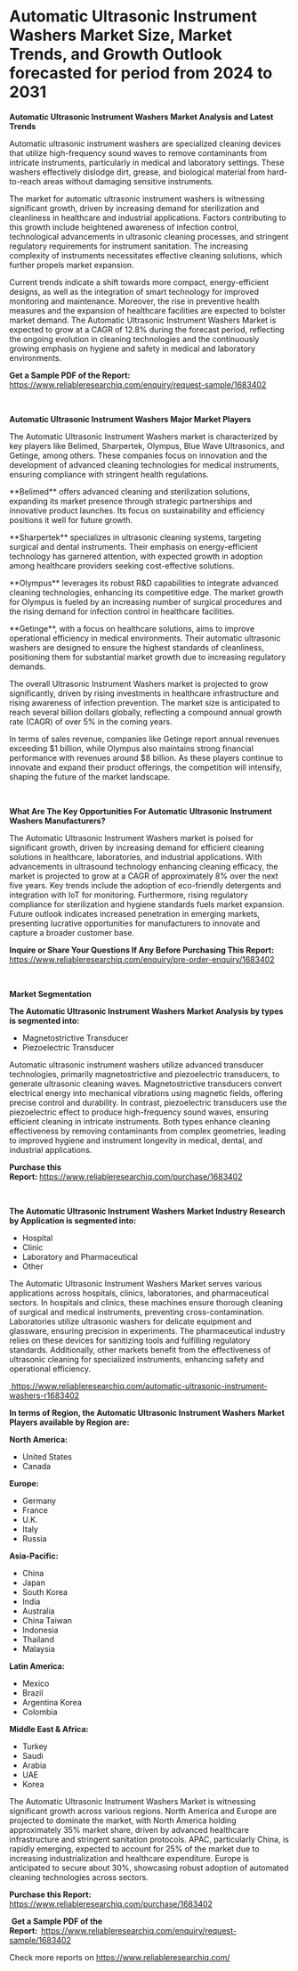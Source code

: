 <p><h1>Automatic Ultrasonic Instrument Washers Market Size, Market Trends, and Growth Outlook forecasted for period from 2024 to 2031</h1></p><p><strong>Automatic Ultrasonic Instrument Washers Market Analysis and Latest Trends</strong></p>
<p><p>Automatic ultrasonic instrument washers are specialized cleaning devices that utilize high-frequency sound waves to remove contaminants from intricate instruments, particularly in medical and laboratory settings. These washers effectively dislodge dirt, grease, and biological material from hard-to-reach areas without damaging sensitive instruments.</p><p>The market for automatic ultrasonic instrument washers is witnessing significant growth, driven by increasing demand for sterilization and cleanliness in healthcare and industrial applications. Factors contributing to this growth include heightened awareness of infection control, technological advancements in ultrasonic cleaning processes, and stringent regulatory requirements for instrument sanitation. The increasing complexity of instruments necessitates effective cleaning solutions, which further propels market expansion.</p><p>Current trends indicate a shift towards more compact, energy-efficient designs, as well as the integration of smart technology for improved monitoring and maintenance. Moreover, the rise in preventive health measures and the expansion of healthcare facilities are expected to bolster market demand. The Automatic Ultrasonic Instrument Washers Market is expected to grow at a CAGR of 12.8% during the forecast period, reflecting the ongoing evolution in cleaning technologies and the continuously growing emphasis on hygiene and safety in medical and laboratory environments.</p></p>
<p><strong>Get a Sample PDF of the Report:&nbsp;</strong> <a href="https://www.reliableresearchiq.com/enquiry/request-sample/1683402?utm_campaign=123&utm_medium=2&utm_source=Github&utm_content=ia&utm_term=30122024&utm_id=automatic-ultrasonic-instrument-washers">https://www.reliableresearchiq.com/enquiry/request-sample/1683402</a></p>
<p>&nbsp;</p>
<p><strong>Automatic Ultrasonic Instrument Washers Major Market Players</strong></p>
<p><p>The Automatic Ultrasonic Instrument Washers market is characterized by key players like Belimed, Sharpertek, Olympus, Blue Wave Ultrasonics, and Getinge, among others. These companies focus on innovation and the development of advanced cleaning technologies for medical instruments, ensuring compliance with stringent health regulations.</p><p>**Belimed** offers advanced cleaning and sterilization solutions, expanding its market presence through strategic partnerships and innovative product launches. Its focus on sustainability and efficiency positions it well for future growth.</p><p>**Sharpertek** specializes in ultrasonic cleaning systems, targeting surgical and dental instruments. Their emphasis on energy-efficient technology has garnered attention, with expected growth in adoption among healthcare providers seeking cost-effective solutions.</p><p>**Olympus** leverages its robust R&D capabilities to integrate advanced cleaning technologies, enhancing its competitive edge. The market growth for Olympus is fueled by an increasing number of surgical procedures and the rising demand for infection control in healthcare facilities.</p><p>**Getinge**, with a focus on healthcare solutions, aims to improve operational efficiency in medical environments. Their automatic ultrasonic washers are designed to ensure the highest standards of cleanliness, positioning them for substantial market growth due to increasing regulatory demands.</p><p>The overall Ultrasonic Instrument Washers market is projected to grow significantly, driven by rising investments in healthcare infrastructure and rising awareness of infection prevention. The market size is anticipated to reach several billion dollars globally, reflecting a compound annual growth rate (CAGR) of over 5% in the coming years.</p><p>In terms of sales revenue, companies like Getinge report annual revenues exceeding $1 billion, while Olympus also maintains strong financial performance with revenues around $8 billion. As these players continue to innovate and expand their product offerings, the competition will intensify, shaping the future of the market landscape.</p></p>
<p>&nbsp;</p>
<p><strong>What Are The Key Opportunities For Automatic Ultrasonic Instrument Washers Manufacturers?</strong></p>
<p><p>The Automatic Ultrasonic Instrument Washers market is poised for significant growth, driven by increasing demand for efficient cleaning solutions in healthcare, laboratories, and industrial applications. With advancements in ultrasound technology enhancing cleaning efficacy, the market is projected to grow at a CAGR of approximately 8% over the next five years. Key trends include the adoption of eco-friendly detergents and integration with IoT for monitoring. Furthermore, rising regulatory compliance for sterilization and hygiene standards fuels market expansion. Future outlook indicates increased penetration in emerging markets, presenting lucrative opportunities for manufacturers to innovate and capture a broader customer base.</p></p>
<p><strong>Inquire or Share Your Questions If Any Before Purchasing This Report:</strong> <a href="https://www.reliableresearchiq.com/enquiry/pre-order-enquiry/1683402?utm_campaign=123&utm_medium=2&utm_source=Github&utm_content=ia&utm_term=30122024&utm_id=automatic-ultrasonic-instrument-washers">https://www.reliableresearchiq.com/enquiry/pre-order-enquiry/1683402</a></p>
<p>&nbsp;</p>
<p><strong>Market Segmentation</strong></p>
<p><strong>The Automatic Ultrasonic Instrument Washers Market Analysis by types is segmented into:</strong></p>
<p><ul><li>Magnetostrictive Transducer</li><li>Piezoelectric Transducer</li></ul></p>
<p><p>Automatic ultrasonic instrument washers utilize advanced transducer technologies, primarily magnetostrictive and piezoelectric transducers, to generate ultrasonic cleaning waves. Magnetostrictive transducers convert electrical energy into mechanical vibrations using magnetic fields, offering precise control and durability. In contrast, piezoelectric transducers use the piezoelectric effect to produce high-frequency sound waves, ensuring efficient cleaning in intricate instruments. Both types enhance cleaning effectiveness by removing contaminants from complex geometries, leading to improved hygiene and instrument longevity in medical, dental, and industrial applications.</p></p>
<p><strong>Purchase this Report:&nbsp;</strong><a href="https://www.reliableresearchiq.com/purchase/1683402?utm_campaign=123&utm_medium=2&utm_source=Github&utm_content=ia&utm_term=30122024&utm_id=automatic-ultrasonic-instrument-washers">https://www.reliableresearchiq.com/purchase/1683402</a></p>
<p>&nbsp;</p>
<p><strong>The Automatic Ultrasonic Instrument Washers Market Industry Research by Application is segmented into:</strong></p>
<p><ul><li>Hospital</li><li>Clinic</li><li>Laboratory and Pharmaceutical</li><li>Other</li></ul></p>
<p><p>The Automatic Ultrasonic Instrument Washers Market serves various applications across hospitals, clinics, laboratories, and pharmaceutical sectors. In hospitals and clinics, these machines ensure thorough cleaning of surgical and medical instruments, preventing cross-contamination. Laboratories utilize ultrasonic washers for delicate equipment and glassware, ensuring precision in experiments. The pharmaceutical industry relies on these devices for sanitizing tools and fulfilling regulatory standards. Additionally, other markets benefit from the effectiveness of ultrasonic cleaning for specialized instruments, enhancing safety and operational efficiency.</p></p>
<p><a href="https://www.reliableresearchiq.com/automatic-ultrasonic-instrument-washers-r1683402?utm_campaign=123&utm_medium=2&utm_source=Github&utm_content=ia&utm_term=30122024&utm_id=automatic-ultrasonic-instrument-washers">&nbsp;https://www.reliableresearchiq.com/automatic-ultrasonic-instrument-washers-r1683402</a></p>
<p><strong>In terms of Region, the Automatic Ultrasonic Instrument Washers Market Players available by Region are:</strong></p>
<p>
    <p> <strong> North America: </strong>
        <ul>
            <li>United States</li>
            <li>Canada</li>
        </ul>
        </p> 
    <p> <strong> Europe: </strong>
        <ul>
            <li>Germany</li>
            <li>France</li>
            <li>U.K.</li>
            <li>Italy</li>
            <li>Russia</li>
        </ul>
        </p> 
    <p> <strong> Asia-Pacific: </strong>
        <ul>
            <li>China</li>
            <li>Japan</li>
            <li>South Korea</li>
            <li>India</li>
            <li>Australia</li>
            <li>China Taiwan</li>
            <li>Indonesia</li>
            <li>Thailand</li>
            <li>Malaysia</li>
        </ul>
        </p> 
    <p> <strong> Latin America: </strong>
        <ul>
            <li>Mexico</li>
            <li>Brazil</li>
            <li>Argentina Korea</li>
            <li>Colombia</li>
        </ul>
        </p> 
    <p> <strong> Middle East & Africa: </strong>
        <ul>
            <li>Turkey</li>
            <li>Saudi</li>
            <li>Arabia</li>
            <li>UAE</li>
            <li>Korea</li>
        </ul>
    </p>
    </p>
<p><p>The Automatic Ultrasonic Instrument Washers Market is witnessing significant growth across various regions. North America and Europe are projected to dominate the market, with North America holding approximately 35% market share, driven by advanced healthcare infrastructure and stringent sanitation protocols. APAC, particularly China, is rapidly emerging, expected to account for 25% of the market due to increasing industrialization and healthcare expenditure. Europe is anticipated to secure about 30%, showcasing robust adoption of automated cleaning technologies across sectors.</p></p>
<p><strong>Purchase this Report: </strong><a href="https://www.reliableresearchiq.com/purchase/1683402?utm_campaign=123&utm_medium=2&utm_source=Github&utm_content=ia&utm_term=30122024&utm_id=automatic-ultrasonic-instrument-washers">https://www.reliableresearchiq.com/purchase/1683402</a></p>
<p>&nbsp;<strong>Get a Sample PDF of the Report:&nbsp;&nbsp;</strong><a href="https://www.reliableresearchiq.com/enquiry/request-sample/1683402?utm_campaign=123&utm_medium=2&utm_source=Github&utm_content=ia&utm_term=30122024&utm_id=automatic-ultrasonic-instrument-washers">https://www.reliableresearchiq.com/enquiry/request-sample/1683402</a></p>
<p><strong></strong></p>
<p>Check more reports on <a href="https://www.reliableresearchiq.com/?utm_campaign=123&utm_medium=2&utm_source=Github&utm_content=ia&utm_term=30122024&utm_id=automatic-ultrasonic-instrument-washers">https://www.reliableresearchiq.com/</a></p>